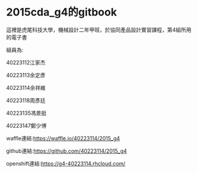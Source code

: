 2015cda_g4的gitbook
=======

這裡是虎尾科技大學，機械設計二年甲班，於協同產品設計實習課程，第4組所用的電子書

組員為:

40223112江家杰

40223113余定彥

40223114余祥維

40223118周彥廷

40223135馮景挺

40223147鄭少博


waffle連結:https://waffle.io/40223114/2015_g4

github連結:https://github.com/40223114/2015_g4

openshift連結:https://g4-40223114.rhcloud.com/

